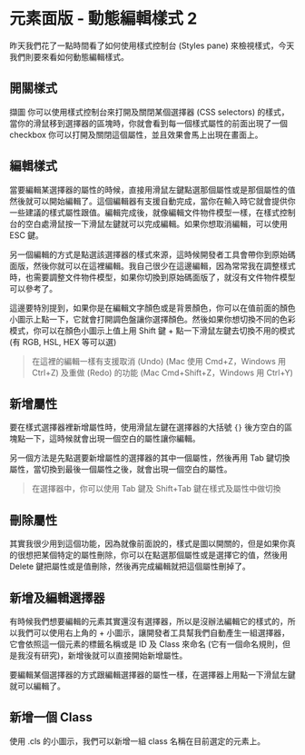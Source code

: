 # 元素面版 - 動態編輯樣式 2
昨天我們花了一點時間看了如何使用樣式控制台 (Styles pane) 來檢視樣式，今天我們則要來看如何動態編輯樣式。

## 開關樣式
擷圖
你可以使用樣式控制台來打開及關閉某個選擇器 (CSS selectors) 的樣式，當你的滑鼠移到選擇器的區塊時，你就會看到每一個樣式屬性的前面出現了一個 checkbox 
你可以打開及關閉這個屬性，並且效果會馬上出現在畫面上。


## 編輯樣式
當要編輯某選擇器的屬性的時候，直接用滑鼠左鍵點選那個屬性或是那個屬性的值然後就可以開始編輯了。這個編輯器有支援自動完成，當你在輸入時它就會提供你
一些建議的樣式屬性跟值。編輯完成後，就像編輯文件物件模型一樣，在樣式控制台的空白處滑鼠按一下滑鼠左鍵就可以完成編輯。如果你想取消編輯，可以使用 ESC 鍵。

另一個編輯的方式是點選該選擇器的樣式來源，這時候開發者工具會帶你到原始碼面版，然後你就可以在這裡編輯。我自己很少在這邊編輯，因為常常我在調整樣式
時，也需要調整文件物件模型，如果你切換到原始碼面版了，就沒有文件物件模型可以參考了。

這邊要特別提到，如果你是在編輯文字顏色或是背景顏色，你可以在值前面的顏色小圖示上點一下，它就會打開調色盤讓你選擇顏色。然後如果你想切換不同的色彩模式，你可以在顏色小圖示上值上用 Shift 鍵 + 點一下滑鼠左鍵去切換不用的模式 (有 RGB, HSL, HEX 等可以選)

> 在這裡的編輯一樣有支援取消 (Undo) (Mac 使用 Cmd+Z，Windows 用 Ctrl+Z) 及重做 (Redo) 的功能 (Mac Cmd+Shift+Z，Windows 用 Ctrl+Y)  

## 新增屬性
要在樣式選擇器裡新增屬性時，使用滑鼠左鍵在選擇器的大括號 `{}` 後方空白的區塊點一下，這時候就會出現一個空白的屬性讓你編輯。

另一個方法是先點選要新增屬性的選擇器的其中一個屬性，然後再用 Tab 鍵切換屬性，當切換到最後一個屬性之後，就會出現一個空白的屬性。

> 在選擇器中，你可以使用 Tab 鍵及 Shift+Tab 鍵在樣式及屬性中做切換

## 刪除屬性
其實我很少用到這個功能，因為就像前面說的，樣式是圖以開關的，但是如果你真的很想把某個特定的屬性刪除，你可以在點選那個屬性或是選擇它的值，然後用 Delete 
鍵把屬性或是值刪除，然後再完成編輯就把這個屬性刪掉了。


## 新增及編輯選擇器
有時候我們想要編輯的元素其實還沒有選擇器，所以是沒辦法編輯它的樣式的，所以我們可以使用右上角的 + 小圖示，讓開發者工具幫我們自動產生一組選擇器，它會依照這一個元素的標籤名稱或是 ID 及 Class 來命名 (它有一個命名規則，但是我沒有研究)，新增後就可以直接開始新增屬性。

要編輯某個選擇器的方式跟編輯選擇器的屬性一樣，在選擇器上用點一下滑鼠左鍵就可以編輯了。

## 新增一個 Class
使用 .cls 的小圖示，我們可以新增一組 class 名稱在目前選定的元素上。


